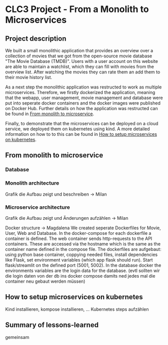 # CLC3 Project - From a Monolith to Microservices

## Project description
We built a small monolithic application that provides an overview over a collection of movies that we got from the open-source movie database "The Movie Database (TMDB)". Users with a user account on this website are able to maintain a watchlist, which they can fill with movies from the overview list. After watching the movies they can rate them an add them to their movie history list.

As a next step the monolithic application was restructed to work as multiple microservices. Therefore, we firstly dockerized the application, meaning that the webapp, user management, movie management and database were put into seperate docker containers and the docker images were published on Docker Hub.
Further details on how the application was restructed can be found in [From monolith to microservice](#monoToMicro).

Finally, to demonstrate that the microservices can be deployed on a cloud service, we deployed them on kubernetes using kind. A more detailed information on how to to this can be found in [How to setup microservices on kubernetes](#setupMicro).

<a name="monoToMicro"></a>
## From monolith to microservice
### Database

### Monolith architecture
Grafik die Aufbau zeigt und beschreiben -> Milan

### Microservice architecture
Grafik die Aufbau zeigt und Änderungen aufzählen -> Milan

Docker structure -> Magdalena
We created seperate Dockerfiles for Movie, User, Web and Database. In the docker-compose for each dockerfile a container is defined. The web container sends http-requests to the API containers. These are accessed via the hostname which is the same as the container name defined in the compose file. The dockerfiles are aufgebaut: using python base container, coppying needed files, install dependencies like Flask, set environment variables (which app flask should run). Start flask/streamlit on the defined port (5001, 5002). In the database docker the environments variables are the login data for the database. (evtl sollten wir die login daten von der db ins docker compose damits ned jedes mal die container neu gebaut werden müssen)

<a name="setupMicro"></a>
## How to setup microservices on kubernetes
Kind installieren, kompose installieren, ...
Kubernetes steps aufzählen

## Summary of lessons-learned
gemeinsam